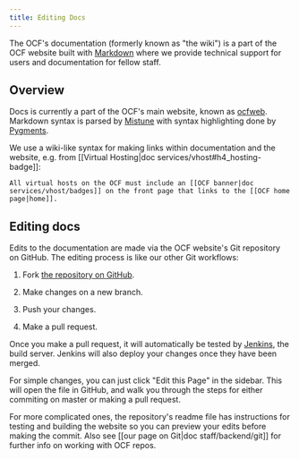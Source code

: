 ```yaml
---
title: Editing Docs
---
```


The OCF's documentation (formerly known as "the wiki") is a part of the OCF
website built with [Markdown][markdown] where we provide technical support for
users and documentation for fellow staff.

## Overview

Docs is currently a part of the OCF's main website, known as [ocfweb][ocfweb].
Markdown syntax is parsed by [Mistune][mistune] with syntax highlighting done
by [Pygments][pygments].

We use a wiki-like syntax for making links within documentation and the
website, e.g. from [[Virtual Hosting|doc services/vhost#h4_hosting-badge]]:

    All virtual hosts on the OCF must include an [[OCF banner|doc services/vhost/badges]] on the front page that links to the [[OCF home page|home]].

## Editing docs

Edits to the documentation are made via the OCF website's Git repository on
GitHub. The editing process is like our other Git workflows:

1. Fork [the repository on GitHub][ocfweb].

2. Make changes on a new branch.

3. Push your changes.

4. Make a pull request.

Once you make a pull request, it will automatically be tested by
[Jenkins][jenkins], the build server. Jenkins will also deploy your changes
once they have been merged.

For simple changes, you can just click "Edit this Page" in the sidebar. This
will open the file in GitHub, and walk you through the steps for either
commiting on master or making a pull request.

For more complicated ones, the repository's readme file has instructions for
testing and building the website so you can preview your edits before making
the commit. Also see [[our page on Git|doc staff/backend/git]] for further info
on working with OCF repos.


[markdown]: https://daringfireball.net/projects/markdown/syntax
[ocfweb]: https://github.com/ocf/ocfweb
[mistune]: https://github.com/lepture/mistune
[pygments]: https://pygments.org/
[jenkins]: https://jenkins.ocf.berkeley.edu
